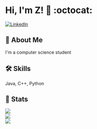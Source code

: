 # Hi, I'm Z! 👋 :octocat:

<a href="https://www.linkedin.com/in/zi-w-b7915944/"><img
alt="LinkedIn"
src="https://img.shields.io/badge/linkedin%20-%230077B5.svg?&st
yle=for-the-badge&logo=linkedin&logoColor=white"/></a>

  
## 🚀 About Me
I'm a computer science student

  
## 🛠 Skills
Java, C++, Python

## 🎳 Stats
<a href="https://github.com/roxiomontes">
<img align="center"
src="https://github-readme-streak-stats.herokuapp.com/?user=zwang4-code&theme=material-palenight" />
</a><br>
<a href="https://github.com/roxiomontes">
<img align="center"
src="https://github-readme-stats.vercel.app/api?username=zwang4-code&show_icons=true&theme=jolly" />
</a><br>
<a href="https://github.com/zwang4-code">
<img align="center"
src="https://github-readme-stats.vercel.app/api/top-langs/?user
name=zwang4-code&layout=compact&theme=material-palenight" />
</a><br>

